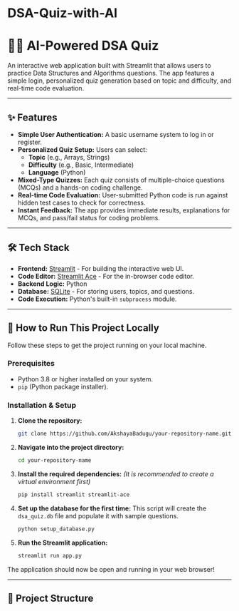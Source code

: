 # DSA-Quiz-with-AI
# 🧑‍🏫 AI-Powered DSA Quiz

An interactive web application built with Streamlit that allows users to practice Data Structures and Algorithms questions. The app features a simple login, personalized quiz generation based on topic and difficulty, and real-time code evaluation.

 

---

## ✨ Features

- **Simple User Authentication:** A basic username system to log in or register.
- **Personalized Quiz Setup:** Users can select:
  - **Topic** (e.g., Arrays, Strings)
  - **Difficulty** (e.g., Basic, Intermediate)
  - **Language** (Python)
- **Mixed-Type Quizzes:** Each quiz consists of multiple-choice questions (MCQs) and a hands-on coding challenge.
- **Real-time Code Evaluation:** User-submitted Python code is run against hidden test cases to check for correctness.
- **Instant Feedback:** The app provides immediate results, explanations for MCQs, and pass/fail status for coding problems.

---

## 🛠️ Tech Stack

- **Frontend:** [Streamlit](https://streamlit.io/) - For building the interactive web UI.
- **Code Editor:** [Streamlit Ace](https://github.com/okld/streamlit-ace) - For the in-browser code editor.
- **Backend Logic:** Python
- **Database:** [SQLite](https://www.sqlite.org/index.html) - For storing users, topics, and questions.
- **Code Execution:** Python's built-in `subprocess` module.

---

## 🚀 How to Run This Project Locally

Follow these steps to get the project running on your local machine.

### **Prerequisites**

- Python 3.8 or higher installed on your system.
- `pip` (Python package installer).

### **Installation & Setup**

1.  **Clone the repository:**
    ```bash
    git clone https://github.com/AkshayaBadugu/your-repository-name.git
    ```

2.  **Navigate into the project directory:**
    ```bash
    cd your-repository-name
    ```

3.  **Install the required dependencies:**
    *(It is recommended to create a virtual environment first)*
    ```bash
    pip install streamlit streamlit-ace
    ```

4.  **Set up the database for the first time:**
    This script will create the `dsa_quiz.db` file and populate it with sample questions.
    ```bash
    python setup_database.py
    ```

5.  **Run the Streamlit application:**
    ```bash
    streamlit run app.py
    ```

The application should now be open and running in your web browser!

---

## 📁 Project Structure
